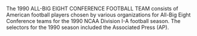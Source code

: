The 1990 ALL-BIG EIGHT CONFERENCE FOOTBALL TEAM consists of American football players chosen by various organizations for All-Big Eight Conference teams for the 1990 NCAA Division I-A football season. The selectors for the 1990 season included the Associated Press (AP).
